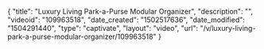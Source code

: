{
    "title": "Luxury Living Park-a-Purse Modular Organizer",
    "description": "",
    "videoid": "109963518",
    "date_created": "1502517636",
    "date_modified": "1504291440",
    "type": "captivate",
    "layout": "video",
    "url": "\/v\/luxury-living-park-a-purse-modular-organizer\/109963518"
}
